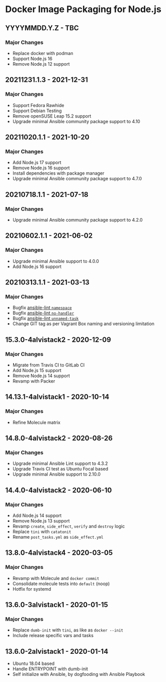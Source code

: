 # Docker Image Packaging for Node.js

## YYYYMMDD.Y.Z - TBC

### Major Changes

  - Replace docker with podman
  - Support Node.js 16
  - Remove Node.js 12 support

## 20211231.1.3 - 2021-12-31

### Major Changes

  - Support Fedora Rawhide
  - Support Debian Testing
  - Remove openSUSE Leap 15.2 support
  - Upgrade minimal Ansible community package support to 4.10

## 20211020.1.1 - 2021-10-20

### Major Changes

  - Add Node.js 17 support
  - Remove Node.js 16 support
  - Install dependencies with package manager
  - Upgrade minimal Ansible community package support to 4.7.0

## 20210718.1.1 - 2021-07-18

### Major Changes

  - Upgrade minimal Ansible community package support to 4.2.0

## 20210602.1.1 - 2021-06-02

### Major Changes

  - Upgrade minimal Ansible support to 4.0.0
  - Add Node.js 16 support

## 20210313.1.1 - 2021-03-13

### Major Changes

  - Bugfix [ansible-lint `namespace`](https://github.com/ansible-community/ansible-lint/pull/1451)
  - Bugfix [ansible-lint `no-handler`](https://github.com/ansible-community/ansible-lint/pull/1402)
  - Bugfix [ansible-lint `unnamed-task`](https://github.com/ansible-community/ansible-lint/pull/1413)
  - Change GIT tag as per Vagrant Box naming and versioning limitation

## 15.3.0-4alvistack2 - 2020-12-09

### Major Changes

  - Migrate from Travis CI to GitLab CI
  - Add Node.js 15 support
  - Remove Node.js 14 support
  - Revamp with Packer

## 14.13.1-4alvistack1 - 2020-10-14

### Major Changes

  - Refine Molecule matrix

## 14.8.0-4alvistack2 - 2020-08-26

### Major Changes

  - Upgrade minimal Ansible Lint support to 4.3.2
  - Upgrade Travis CI test as Ubuntu Focal based
  - Upgrade minimal Ansible support to 2.10.0

## 14.4.0-4alvistack2 - 2020-06-10

### Major Changes

  - Add Node.js 14 support
  - Remove Node.js 13 support
  - Revamp `create`, `side_effect`, `verify` and `destroy` logic
  - Replace `tini` with `catatonit`
  - Rename `post_tasks.yml` as `side_effect.yml`

## 13.8.0-4alvistack4 - 2020-03-05

### Major Changes

  - Revamp with Molecule and `docker commit`
  - Consolidate molecule tests into `default` (noop)
  - Hotfix for systemd

## 13.6.0-3alvistack1 - 2020-01-15

### Major Changes

  - Replace `dumb-init` with `tini`, as like as `docker --init`
  - Include release specific vars and tasks

## 13.6.0-2alvistack1 - 2020-01-14

  - Ubuntu 18.04 based
  - Handle ENTRYPOINT with dumb-init
  - Self initialize with Ansible, by dogfooding with Ansible Playbook
